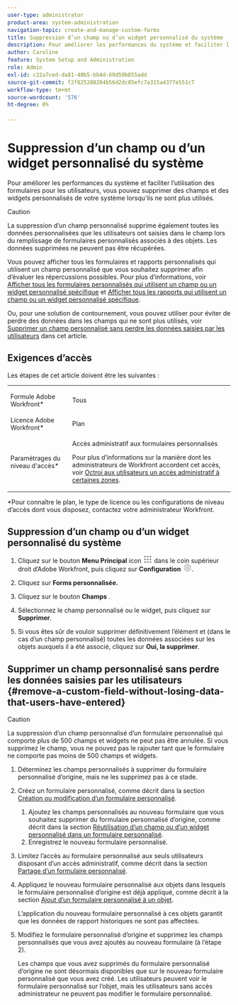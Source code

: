 ```yaml
---
user-type: administrator
product-area: system-administration
navigation-topic: create-and-manage-custom-forms
title: Suppression d’un champ ou d’un widget personnalisé du système
description: Pour améliorer les performances du système et faciliter l’utilisation des formulaires pour les utilisateurs, vous pouvez supprimer des champs et des widgets personnalisés de votre système lorsqu’ils ne sont plus utilisés.
author: Caroline
feature: System Setup and Administration
role: Admin
exl-id: c22a7ced-da81-40b5-bb4d-69d59b855add
source-git-commit: f2f825280204b56d2dc85efc7a315a4377e551c7
workflow-type: tm+mt
source-wordcount: '576'
ht-degree: 0%

---
```


# Suppression d’un champ ou d’un widget personnalisé du système

Pour améliorer les performances du système et faciliter l’utilisation des formulaires pour les utilisateurs, vous pouvez supprimer des champs et des widgets personnalisés de votre système lorsqu’ils ne sont plus utilisés.

>[!CAUTION]
>
>La suppression d’un champ personnalisé supprime également toutes les données personnalisées que les utilisateurs ont saisies dans le champ lors du remplissage de formulaires personnalisés associés à des objets. Les données supprimées ne peuvent pas être récupérées.
>
>Vous pouvez afficher tous les formulaires et rapports personnalisés qui utilisent un champ personnalisé que vous souhaitez supprimer afin d’évaluer les répercussions possibles. Pour plus d’informations, voir [Afficher tous les formulaires personnalisés qui utilisent un champ ou un widget personnalisé spécifique](../../../administration-and-setup/customize-workfront/create-manage-custom-forms/view-all-custom-forms-that-use-a-particular-custom-field.md) et [Afficher tous les rapports qui utilisent un champ ou un widget personnalisé spécifique](../../../administration-and-setup/customize-workfront/create-manage-custom-forms/view-all-reports-that-use-a-particular-custom-field.md).
>
>Ou, pour une solution de contournement, vous pouvez utiliser pour éviter de perdre des données dans les champs qui ne sont plus utilisés, voir [Supprimer un champ personnalisé sans perdre les données saisies par les utilisateurs](#remove-a-custom-field-without-losing-data-that-users-have-entered) dans cet article.

## Exigences d’accès

Les étapes de cet article doivent être les suivantes :

<table style="table-layout:auto"> 
 <col> 
 <col> 
 <tbody> 
  <tr data-mc-conditions=""> 
   <td role="rowheader"> <p>Formule Adobe Workfront*</p> </td> 
   <td>Tous</td> 
  </tr> 
  <tr> 
   <td role="rowheader">Licence Adobe Workfront*</td> 
   <td>Plan</td> 
  </tr> 
  <tr data-mc-conditions=""> 
   <td role="rowheader">Paramétrages du niveau d'accès*</td> 
   <td> <p>Accès administratif aux formulaires personnalisés</p> <p>Pour plus d’informations sur la manière dont les administrateurs de Workfront accordent cet accès, voir <a href="../../../administration-and-setup/add-users/configure-and-grant-access/grant-users-admin-access-certain-areas.md" class="MCXref xref">Octroi aux utilisateurs un accès administratif à certaines zones</a>.</p> </td> 
  </tr> 
 </tbody> 
</table>

&#42;Pour connaître le plan, le type de licence ou les configurations de niveau d’accès dont vous disposez, contactez votre administrateur Workfront.

## Suppression d’un champ ou d’un widget personnalisé du système

1. Cliquez sur le bouton **Menu Principal** icon ![](assets/main-menu-icon.png) dans le coin supérieur droit d’Adobe Workfront, puis cliquez sur **Configuration** ![](assets/gear-icon-settings.png).

1. Cliquez sur **Forms personnalisée.**
1. Cliquez sur le bouton **Champs** .
1. Sélectionnez le champ personnalisé ou le widget, puis cliquez sur **Supprimer**.
1. Si vous êtes sûr de vouloir supprimer définitivement l’élément et (dans le cas d’un champ personnalisé) toutes les données associées sur les objets auxquels il a été associé, cliquez sur **Oui, la supprimer**.

## Supprimer un champ personnalisé sans perdre les données saisies par les utilisateurs {#remove-a-custom-field-without-losing-data-that-users-have-entered}

>[!CAUTION]
>
>La suppression d’un champ personnalisé d’un formulaire personnalisé qui comporte plus de 500 champs et widgets ne peut pas être annulée. Si vous supprimez le champ, vous ne pouvez pas le rajouter tant que le formulaire ne comporte pas moins de 500 champs et widgets.

1. Déterminez les champs personnalisés à supprimer du formulaire personnalisé d’origine, mais ne les supprimez pas à ce stade.
1. Créez un formulaire personnalisé, comme décrit dans la section [Création ou modification d’un formulaire personnalisé](../../../administration-and-setup/customize-workfront/create-manage-custom-forms/create-or-edit-a-custom-form.md).

   1. Ajoutez les champs personnalisés au nouveau formulaire que vous souhaitez supprimer du formulaire personnalisé d’origine, comme décrit dans la section [Réutilisation d’un champ ou d’un widget personnalisé dans un formulaire personnalisé](../../../administration-and-setup/customize-workfront/create-manage-custom-forms/reuse-an-existing-field.md).
   1. Enregistrez le nouveau formulaire personnalisé.

1. Limitez l’accès au formulaire personnalisé aux seuls utilisateurs disposant d’un accès administratif, comme décrit dans la section [Partage d’un formulaire personnalisé](../../../administration-and-setup/customize-workfront/create-manage-custom-forms/share-access-to-a-custom-form.md).
1. Appliquez le nouveau formulaire personnalisé aux objets dans lesquels le formulaire personnalisé d’origine est déjà appliqué, comme décrit à la section [Ajout d’un formulaire personnalisé à un objet](../../../workfront-basics/work-with-custom-forms/add-a-custom-form-to-an-object.md).

   L’application du nouveau formulaire personnalisé à ces objets garantit que les données de rapport historiques ne sont pas affectées.

1. Modifiez le formulaire personnalisé d’origine et supprimez les champs personnalisés que vous avez ajoutés au nouveau formulaire (à l’étape 2).

   Les champs que vous avez supprimés du formulaire personnalisé d’origine ne sont désormais disponibles que sur le nouveau formulaire personnalisé que vous avez créé. Les utilisateurs peuvent voir le formulaire personnalisé sur l’objet, mais les utilisateurs sans accès administrateur ne peuvent pas modifier le formulaire personnalisé.
